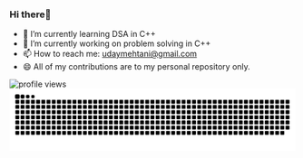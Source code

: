 ### Hi there👋
- 🌱 I’m currently learning DSA in C++
- 🔭 I’m currently working on problem solving in C++
- 📫 How to reach me: udaymehtani@gmail.com
- 😄 All of my contributions are to my personal repository only.



![profile views](https://komarev.com/ghpvc/?username=uday03meh&style=flat&color=brightgreen&label=Profile+Views)
![snake](https://raw.githubusercontent.com/Platane/snk/output/github-contribution-grid-snake.svg)



<!--
**uday-mehtani/uday-mehtani** is a ✨ _special_ ✨ repository because its `README.md` (this file) appears on your GitHub profile.

[![stats](https://github-readme-stats.vercel.app/api?username=uday03meh&count_private=true&)](https://github.com/anuraghazra/github-readme-stats)

- 🔭 I’m currently working on 
- 🌱 I’m currently learning DSA in C++.
- 👯 I’m looking to collaborate on ...
- 🤔 I’m looking for help with ...
- 💬 Ask me about ...
- 📫 How to reach me: ...
- 😄 Pronouns: ...
- ⚡ Fun fact: ...
-->
